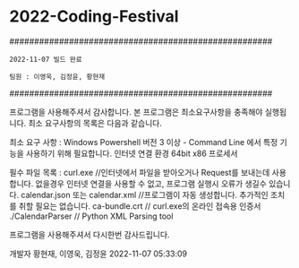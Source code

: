 # 2022-Coding-Festival
#####################################################

	2022-11-07 빌드 완료
	
	팀원 : 이영욱, 김정윤, 황현재

#####################################################

프로그램을 사용해주셔서 감사합니다.
본 프로그램은 최소요구사항을 충족해야 실행됩니다.
최소 요구사항의 목록은 다음과 같습니다.

최소 요구 사항 : Windows Powershell 버전 3 이상 - Command Line 에서 특정 기능을 사용하기 위해 필요합니다.
	        인터넷 연결 환경
	        64bit x86 프로세서

필수 파일 목록 : curl.exe //인터넷에서 파일을 받아오거나 Request를 보내는데 사용합니다. 없을경우 인터넷 연결을 사용할 수 없고, 프로그램 실행시 오류가 생길수 있습니다.
	              calendar.json 또는 calendar.xml //프로그램이 자동 생성합니다. 추가적인 조치를 취할 필요는 없습니다.
	              ca-bundle.crt // curl.exe의 온라인 접속용 인증서
                ./CalendarParser // Python XML Parsing tool
               
프로그램을 사용해주셔서 다시한번 감사드립니다.

개발자 황현재, 이영욱, 김정윤
2022-11-07 05:33:09

	        
